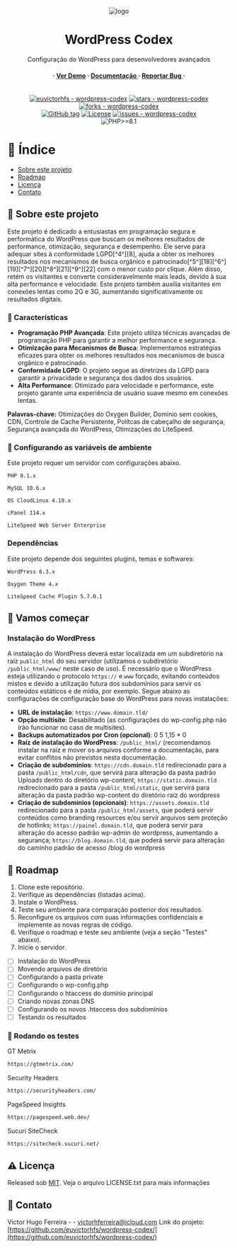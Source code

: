 <div align='center'>
  <img src=https://images.unsplash.com/photo-1566207474742-de921626ad0c?auto=format&fit=crop&q=80&w=1470&ixlib=rb-4.0.3&ixid=M3wxMjA3fDB8MHxwaG90by1wYWdlfHx8fGVufDB8fHx8fA%3D%3D alt="logo" width= height= />
  <h1>WordPress Codex</h1>
  <p>Configuração do WordPress para desenvolvedores avançados</p>
  <h4>
    <span> · </span><a href=https://www.alphaville.host/>Ver Demo</a><span> · </span><a href="https://github.com/EuVictorhfs/WordPress-Codex/blob/master/README.md"> Documentação </a><span> · </span><a href="https://github.com/EuVictorhfs/WordPress-Codex/issues"> Reportar Bug </a><span> · </span>
  </h4>
</br>
  <!-- Badges: Social buttons -->
  <a href="https://github.com/euvictorhfs/wordpress-codex" title="Go to GitHub repo"><img src="https://img.shields.io/static/v1?label=euvictorhfs&message=wordpress-codex&color=blue&logo=github" alt="euvictorhfs - wordpress-codex"></a>
  <a href="https://github.com/euvictorhfs/wordpress-codex"><img src="https://img.shields.io/github/stars/euvictorhfs/wordpress-codex?style=social" alt="stars - wordpress-codex"</a>
  <a href="https://github.com/euvictorhfs/wordpress-codex"><img src="https://img.shields.io/github/forks/euvictorhfs/wordpress-codex?style=social" alt="forks - wordpress-codex"></a>
  </br>
    <!-- Badges: Repo metadata -->
    <a href="https://github.com/euvictorhfs/wordpress-codex/releases/"><img src="https://img.shields.io/github/tag/euvictorhfs/wordpress-codex?include_prereleases=&sort=semver&color=blue" alt="GitHub tag"></a>
<a href="#license"><img src="https://img.shields.io/badge/License-MIT-blue" alt="License"></a>
<a href="https://github.com/euvictorhfs/wordpress-codex/issues"><img src="https://img.shields.io/github/issues/euvictorhfs/wordpress-codex" alt="issues - wordpress-codex"></a>
  </br>
  <!-- Badges: Skills -->
    <img src="https://github.com/euvictorhfs/wordpress-codex/assets/50606109/03626335-48f0-4264-af16-9b6f6df92ac2" alt="PHP>=8.1">
  </div>
  
# :notebook_with_decorative_cover: Índice

- [Sobre este projeto](#star2-sobre-este-projeto)
- [Roadmap](#compass-roadmap)
- [Licença](#warning-licença)
- [Contato](#handshake-contato)

## :star2: Sobre este projeto

Este projeto é dedicado a entusiastas em programação segura e performática do WordPress que buscam os melhores resultados de performance, otimização, segurança e desempenho. Ele serve para adequar sites à conformidade LGPD[^4^][8], ajuda a obter os melhores resultados nos mecanismos de busca orgânico e patrocinado[^5^][18][^6^][19][^7^][20][^8^][21][^9^][22] com o menor custo por clique. Além disso, retém os visitantes e converte consideravelmente mais leads, devido à sua alta performance e velocidade. Este projeto também auxilia visitantes em conexões lentas como 2G e 3G, aumentando significativamente os resultados digitais.

### :dart: Características

- **Programação PHP Avançada**: Este projeto utiliza técnicas avançadas de programação PHP para garantir a melhor performance e segurança.
- **Otimização para Mecanismos de Busca**: Implementamos estratégias eficazes para obter os melhores resultados nos mecanismos de busca orgânico e patrocinado.
- **Conformidade LGPD**: O projeto segue as diretrizes da LGPD para garantir a privacidade e segurança dos dados dos usuários.
- **Alta Performance**: Otimizado para velocidade e performance, este projeto garante uma experiência de usuário suave mesmo em conexões lentas.

**Palavras-chave:** Otimizações do Oxygen Builder, Domínio sem cookies, CDN, Controle de Cache Persistente, Polítcas de cabeçalho de segurança, Segurança avançada do WordPress, Otimizações do LiteSpeed.

### :key: Configurando as variáveis de ambiente
Este projeto requer um servidor com configurações abaixo.

```
PHP 8.1.x
```

```
MySQL 10.6.x
```

```
OS CloudLinux 4.18.x
```

```
cPanel 114.x
```

```
LiteSpeed Web Server Enterprise
```

### Dependências

Este projeto depende dos seguintes plugins, temas e softwares:

```
WordPress 6.3.x
```

```
Oxygen Theme 4.x
```

```
LiteSpeed Cache Plugin 5.7.0.1
```

## :toolbox: Vamos começar

### Instalação do WordPress

A instalação do WordPress deverá estar localizada em um subdiretório na raiz `public_html` do seu servidor (utilizamos o subdiretório `/public_html/www/` neste caso de uso). É necessário que o WordPress esteja utilizando o protocolo `https://` e `www` forçado, evitando conteúdos mistos e devido a utilização futura dos subdomínios para servir os conteúdos estáticos e de mídia, por exemplo. Segue abaixo as configurações de configuração base do WordPress para novas instalações:

- **URL de instalação**: `https://www.domain.tld/`
- **Opção multisite**: Desabilitado (as configurações do wp-config.php não irão funcionar no caso de multisites).
- **Backups automatizados por Cron (opcional)**: 0 5 1,15 * 0
- **Raíz de instalação do WordPress**: `/public_html/` (recomendamos instalar na raíz e mover os arquivos conforme a documentação, para evitar conflitos não previstos nesta documentação.
- **Criação de subdomínios**: `https://cdn.domain.tld` redirecionado para a pasta `/public_html/cdn`, que servirá para alteração da pasta padrão Uploads dentro do diretório wp-content; `https://static.domain.tld` redirecionado para a pasta `/public_html/static`, que servirá para alteração da pasta padrão wp-content do diretório raíz do wordpress
- **Criação de subdomínios (opcionais)**: `https://assets.domain.tld` redirecionado para a pasta `/public_html/assets`, que poderá servir conteúdos como branding resources e/ou servir arquivos sem proteção de hotlinks; `https://painel.domain.tld`, que poderá servir para alteração do acesso padrão wp-admin do wordpress, aumentando a segurança; `https://blog.domain.tld`, que poderá servir para alteração do caminho padrão de acesso /blog do wordpress

## :compass: Roadmap

1. Clone este repositório.
2. Verifique as dependências (listadas acima).
3. Instale o WordPress.
4. Teste seu ambiente para comparação posterior dos resultados.
5. Reconfigure os arquivos com suas informações confidenciais e implemente as novas regras de código.
6. Verifique o roadmap e teste seu ambiente (veja a seção "Testes" abaixo).
7. Inicie o servidor.

* [ ] Instalação do WordPress
* [ ] Movendo arquivos de diretório
* [ ] Configurando a pasta private
* [ ] Configurando o wp-config.php
* [ ] Configurando o htaccess do domínio principal
* [ ] Criando novas zonas DNS
* [ ] Configurando os novos .htaccess dos subdomínios
* [ ] Testando os resultados

### :test_tube: Rodando os testes

GT Metrix
```bash
https://gtmetrix.com/
```

Security Headers
```bash
https://securityheaders.com/
```

PageSpeed Insights
```bash
https://pagespeed.web.dev/
```

Sucuri SiteCheck
```bash
https://sitecheck.sucuri.net/
```

## :warning: Licença
Released sob [MIT](/LICENSE).
Veja o arquivo LICENSE.txt para mais informações

## :handshake: Contato
Victor Hugo Ferreira - - victorhferreira@icloud.com
Link do projeto: [https://github.com/euvictorhfs/wordpress-codex/](https://github.com/euvictorhfs/wordpress-codex/)
